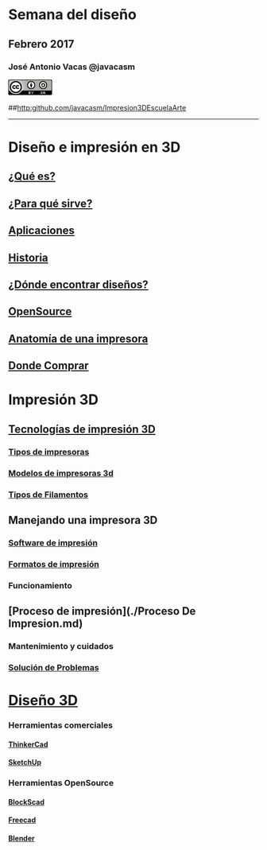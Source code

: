 # Semana del diseño
## Febrero  2017

### José Antonio Vacas @javacasm
![CCbySA](images/CCbySQ_88x31.png)

##[http:github.com/javacasm/Impresion3DEscuelaArte](github.com/javacasm/Impresion3DEscuelaArte)

* *  *

# Diseño e impresión en 3D
## [¿Qué es?](./QueEs3D.md)
## [¿Para qué sirve?](./ParaQueSirve3D.md)
## [Aplicaciones](./Aplicaciones.md)
## [Historia](./Historia.md)
## [¿Dónde encontrar diseños?](./Repositorios.md)
## [OpenSource](./OpenSource.md)
## [Anatomía de una impresora](./impresora3D.md)
## [Donde Comprar](./Comprar.md)


# Impresión 3D

## [Tecnologías de impresión 3D](./Teconologias.md)
### [Tipos de impresoras](./Geometrias.md)
### [Modelos de impresoras 3d](./Impresoras3D.md)
### [Tipos de Filamentos](./Filamentos.md)

## Manejando una impresora 3D

### [Software de impresión](./Software.md)
### [Formatos de impresión](./Formatos.md)
### Funcionamiento
## [Proceso de impresión](./Proceso De Impresion.md)
### Mantenimiento y cuidados
### [Solución de Problemas](./Problemas.md)

# [Diseño 3D](./diseño.md)


### Herramientas comerciales
#### [ThinkerCad](./ThinkerCad.md)
#### [SketchUp](./SketchUp.md)
### Herramientas OpenSource
#### [BlockScad](./BlockScad.md)
#### [Freecad](./Freecad.md)
#### [Blender](./Blender.md)
